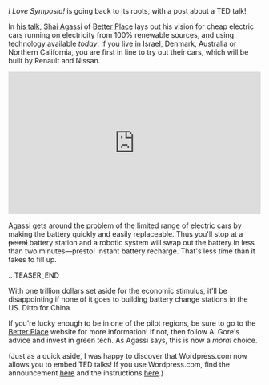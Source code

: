 <!--
.. title: The electric car of the... Present?
.. slug: the-electric-car-of-the-present
.. date: 2009-07-18 21:28:54
.. tags: green technology,TED
.. category: 
.. link: 
.. description: 
.. type: text
.. has_math: no
.. status: published
.. wp-status: publish
-->

<html><body><em>I Love Symposia!</em> is going back to its roots, with a post about a TED talk!

In <a href="http://www.ted.com/talks/shai_agassi_on_electric_cars.html">his talk</a>, <a href="http://en.wikipedia.org/wiki/Shai_Agassi">Shai Agassi</a> of <a href="http://www.betterplace.com/">Better Place</a> lays out his vision for cheap electric cars running on electricity from 100% renewable sources, and using technology available <em>today</em>. If you live in Israel, Denmark, Australia or Northern California, you are first in line to try out their cars, which will be built by Renault and Nissan.

<div style="max-width:854px"><div style="position:relative;height:0;padding-bottom:56.25%"><iframe src="https://embed.ted.com/talks/shai_agassi_on_electric_cars" width="854" height="480" style="position:absolute;left:0;top:0;width:100%;height:100%" frameborder="0" scrolling="no" allowfullscreen></iframe></div></div>

Agassi gets around the problem of the limited range of electric cars by making the battery quickly and easily replaceable. Thus you'll stop at a <span style="text-decoration:line-through;">petrol</span> battery station and a robotic system will swap out the battery in less than two minutes—presto! Instant battery recharge. That's less time than it takes to fill up.

.. TEASER_END

With one trillion dollars set aside for the economic stimulus, it'll be disappointing if none of it goes to building battery change stations in the US. Ditto for China.

If you're lucky enough to be in one of the pilot regions, be sure to go to the <a href="http://www.betterplace.com/">Better Place</a> website for more information! If not, then follow Al Gore's advice and invest in green tech. As Agassi says, this is now a <em>moral</em> choice.

(Just as a quick aside, I was happy to discover that Wordpress.com now allows you to embed TED talks! If you use Wordpress.com, find the announcement <a href="http://en.blog.wordpress.com/2009/04/15/ted-ideas-worth-spreading/">here</a> and the instructions <a href="http://support.wordpress.com/videos/ted-talks/">here</a>.)</body></html>
